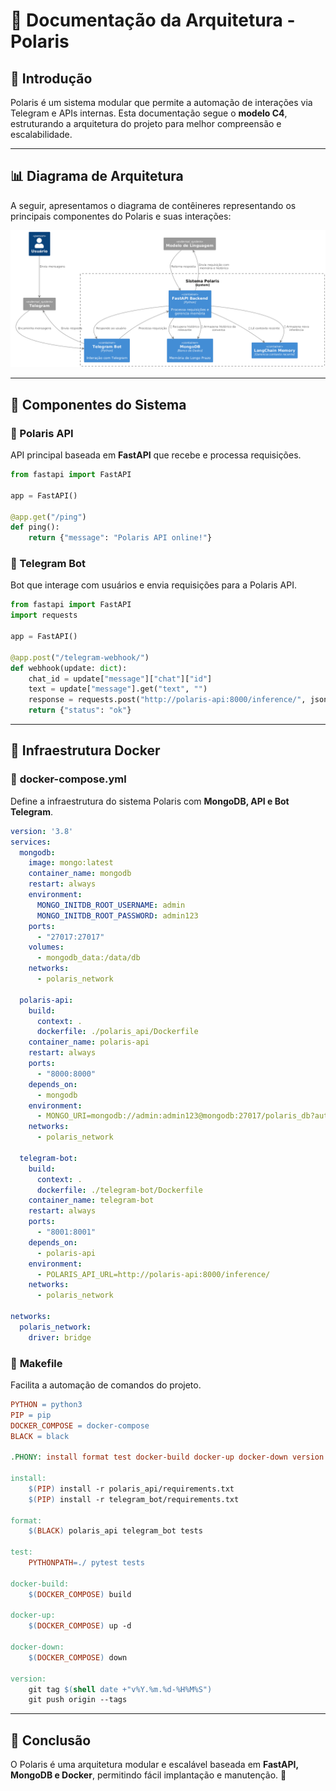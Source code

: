 # 📘 Documentação da Arquitetura - Polaris

## 📌 Introdução
Polaris é um sistema modular que permite a automação de interações via Telegram e APIs internas. Esta documentação segue o **modelo C4**, estruturando a arquitetura do projeto para melhor compreensão e escalabilidade.

---

## 📊 Diagrama de Arquitetura

A seguir, apresentamos o diagrama de contêineres representando os principais componentes do Polaris e suas interações:

![Diagrama de Contêineres](diag2.png)

---

## 📜 Componentes do Sistema

### 🚀 Polaris API
API principal baseada em **FastAPI** que recebe e processa requisições.

```python
from fastapi import FastAPI

app = FastAPI()

@app.get("/ping")
def ping():
    return {"message": "Polaris API online!"}
```

### 🤖 Telegram Bot
Bot que interage com usuários e envia requisições para a Polaris API.

```python
from fastapi import FastAPI
import requests

app = FastAPI()

@app.post("/telegram-webhook/")
def webhook(update: dict):
    chat_id = update["message"]["chat"]["id"]
    text = update["message"].get("text", "")
    response = requests.post("http://polaris-api:8000/inference/", json={"prompt": text})
    return {"status": "ok"}
```

---

## 🐳 Infraestrutura Docker

### 📄 **docker-compose.yml**
Define a infraestrutura do sistema Polaris com **MongoDB, API e Bot Telegram**.

```yaml
version: '3.8'
services:
  mongodb:
    image: mongo:latest
    container_name: mongodb
    restart: always
    environment:
      MONGO_INITDB_ROOT_USERNAME: admin
      MONGO_INITDB_ROOT_PASSWORD: admin123
    ports:
      - "27017:27017"
    volumes:
      - mongodb_data:/data/db
    networks:
      - polaris_network

  polaris-api:
    build:
      context: .
      dockerfile: ./polaris_api/Dockerfile
    container_name: polaris-api
    restart: always
    ports:
      - "8000:8000"
    depends_on:
      - mongodb
    environment:
      - MONGO_URI=mongodb://admin:admin123@mongodb:27017/polaris_db?authSource=admin
    networks:
      - polaris_network

  telegram-bot:
    build:
      context: .
      dockerfile: ./telegram-bot/Dockerfile
    container_name: telegram-bot
    restart: always
    ports:
      - "8001:8001"
    depends_on:
      - polaris-api
    environment:
      - POLARIS_API_URL=http://polaris-api:8000/inference/
    networks:
      - polaris_network

networks:
  polaris_network:
    driver: bridge
```

### 📄 **Makefile**
Facilita a automação de comandos do projeto.

```makefile
PYTHON = python3
PIP = pip
DOCKER_COMPOSE = docker-compose
BLACK = black

.PHONY: install format test docker-build docker-up docker-down version

install:
	$(PIP) install -r polaris_api/requirements.txt
	$(PIP) install -r telegram_bot/requirements.txt

format:
	$(BLACK) polaris_api telegram_bot tests

test:
	PYTHONPATH=./ pytest tests

docker-build:
	$(DOCKER_COMPOSE) build

docker-up:
	$(DOCKER_COMPOSE) up -d

docker-down:
	$(DOCKER_COMPOSE) down

version:
	git tag $(shell date +"v%Y.%m.%d-%H%M%S")
	git push origin --tags
```

---

## 📜 Conclusão
O Polaris é uma arquitetura modular e escalável baseada em **FastAPI, MongoDB e Docker**, permitindo fácil implantação e manutenção. 🚀

